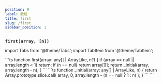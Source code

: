 ```yaml
---
position: 9
label: 数组
title: first
slug: /first
sidebar_position: 1
---
```


<big><b>`first(array, [n])`</b></big>
&emsp;

import Tabs from '@theme/Tabs';
import TabItem from '@theme/TabItem';

<Tabs>
  <TabItem value="first" label="first" default>
  ```ts
    function first(array: any[] | ArrayLike<any>, n?) {
      if (array == null || array.length < 1) return;
      if (n == null) return array[0];
      return _initial(array, array.length - n);
    }
  ```
  </TabItem>
  <TabItem value="initial" label="initial">
  ```ts
    function _initial(array: any[] | ArrayLike<any>, n) {
      return Array.prototype.slice.call(
        array,
        0,
        array.length - (n == null ? 1 : n)
      );
    }
  ```
  </TabItem>
</Tabs>
```
